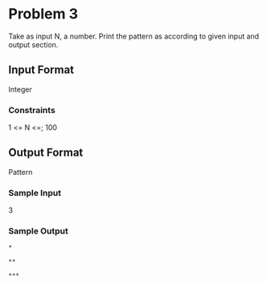 # Problem 3

Take as input N, a number. Print the pattern as according to given input and output section.

## Input Format

Integer

### Constraints

1 <= N <=; 100

## Output Format

Pattern

### Sample Input

3

### Sample Output

    *

    **

    ***
